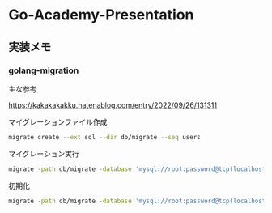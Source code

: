 # Go-Academy-Presentation

## 実装メモ

### golang-migration

主な参考

https://kakakakakku.hatenablog.com/entry/2022/09/26/131311

マイグレーションファイル作成
```sh
migrate create --ext sql --dir db/migrate --seq users
```

マイグレーション実行
```sh
migrate -path db/migrate -database 'mysql://root:password@tcp(localhost:3306)/academy15' up
```

初期化
```sh
migrate -path db/migrate -database 'mysql://root:password@tcp(localhost:3306)/academy15' drop
```
